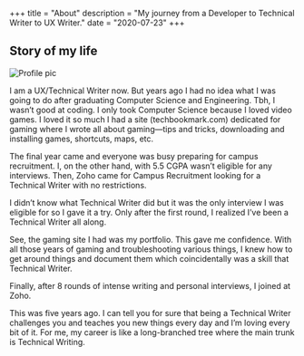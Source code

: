 +++
title = "About"
description = "My journey from a Developer to Technical Writer to UX Writer."
date = "2020-07-23"
+++

## Story of my life

![Profile pic](/dp_trans_wide.png)

I am a UX/Technical Writer now. But years ago I had no idea what I was going to do after graduating Computer Science and Engineering. Tbh, I wasn’t good at coding. I only took Computer Science because I loved video games. I loved it so much I had a site (techbookmark.com) dedicated for gaming where I wrote all about gaming—tips and tricks, downloading and installing games, shortcuts, maps, etc.

The final year came and everyone was busy preparing for campus recruitment. I, on the other hand, with 5.5 CGPA wasn’t eligible for any interviews. Then, Zoho came for Campus Recruitment looking for a Technical Writer with no restrictions. 

I didn’t know what Technical Writer did but it was the only interview I was eligible for so I gave it a try. Only after the first round, I realized I’ve been a Technical Writer all along.

See, the gaming site I had was my portfolio. This gave me confidence. With all those years of gaming and troubleshooting various things, I knew how to get around things and document them which coincidentally was a skill that Technical Writer. 

Finally, after 8 rounds of intense writing and personal interviews, I joined at Zoho.

This was five years ago. I can tell you for sure that being a Technical Writer challenges you and teaches you new things every day and I’m loving every bit of it. For me, my career is like a long-branched tree where the main trunk is Technical Writing.